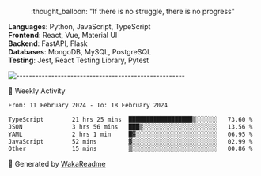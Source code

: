 <p align="center"> 
  :thought_balloon: "If there is no struggle, there is no progress"
</p>

<p align="left">
  <strong>Languages</strong>: Python, JavaScript, TypeScript<br>
  <strong>Frontend</strong>: React, Vue, Material UI<br>
  <strong>Backend</strong>: FastAPI, Flask<br>
  <strong>Databases</strong>: MongoDB, MySQL, PostgreSQL<br>
  <strong>Testing</strong>: Jest, React Testing Library, Pytest<br>
</p>

![-----------------------------------------------------](https://raw.githubusercontent.com/andreasbm/readme/master/assets/lines/vintage.png)

🎯 Weekly Activity

<!--START_SECTION:waka-->

```txt
From: 11 February 2024 - To: 18 February 2024

TypeScript        21 hrs 25 mins  ██████████████████▒░░░░░░   73.60 %
JSON              3 hrs 56 mins   ███▒░░░░░░░░░░░░░░░░░░░░░   13.56 %
YAML              2 hrs 1 min     █▓░░░░░░░░░░░░░░░░░░░░░░░   06.95 %
JavaScript        52 mins         ▓░░░░░░░░░░░░░░░░░░░░░░░░   02.99 %
Other             15 mins         ▒░░░░░░░░░░░░░░░░░░░░░░░░   00.86 %
```

<!--END_SECTION:waka-->


🚀 Generated by [WakaReadme](https://github.com/athul/waka-readme)

